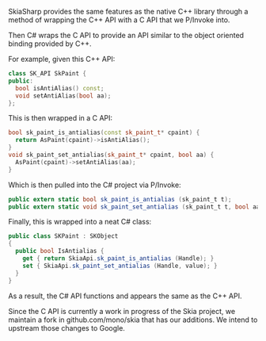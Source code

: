 SkiaSharp provides the same features as the native C++ library through a method of wrapping 
the C++ API with a C API that we P/Invoke into.

Then C# wraps the C API to provide an API similar to the object oriented binding provided by C++.

For example, given this C++ API:

```cpp
class SK_API SkPaint {
public:
  bool isAntiAlias() const;
  void setAntiAlias(bool aa);
};
```

This is then wrapped in a C API:

```cpp
bool sk_paint_is_antialias(const sk_paint_t* cpaint) {
  return AsPaint(cpaint)->isAntiAlias();
}
void sk_paint_set_antialias(sk_paint_t* cpaint, bool aa) {
  AsPaint(cpaint)->setAntiAlias(aa);
}
```

Which is then pulled into the C# project via P/Invoke:

```csharp
public extern static bool sk_paint_is_antialias (sk_paint_t t);
public extern static void sk_paint_set_antialias (sk_paint_t t, bool aa);
```

Finally, this is wrapped into a neat C# class:

```csharp
public class SKPaint : SKObject
{
  public bool IsAntialias {
    get { return SkiaApi.sk_paint_is_antialias (Handle); }
    set { SkiaApi.sk_paint_set_antialias (Handle, value); }
  }
}
```

As a result, the C# API functions and appears the same as the C++ API.

Since the C API is currently a work in progress of the Skia project, we 
maintain a fork in github.com/mono/skia that has our additions.   We intend
to upstream those changes to Google.
